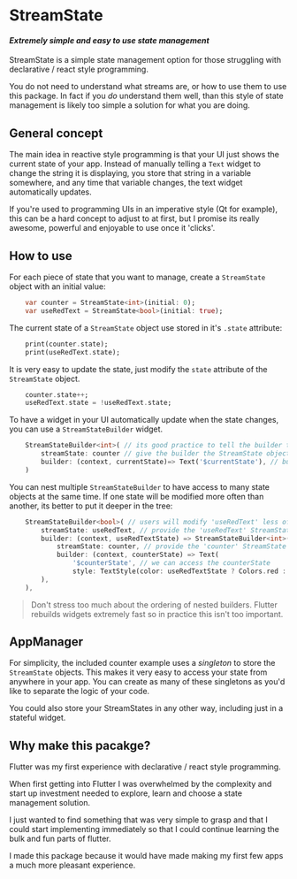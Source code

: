 

# StreamState

#### *Extremely simple and easy to use state management*
StreamState is a simple state management option for those struggling with declarative / react style programming.

You do not need to understand what streams are, or how to use them to use this package.  In fact if you *do* understand them well, than this style of state management is likely too simple a solution for what you are doing.


## General concept

The main idea in reactive style programming is that your UI just shows the current state of your app.  Instead of manually telling a `Text` widget to change the string it is displaying, you store that string in a variable somewhere, and any time that variable changes, the text widget automatically updates.


If you're used to programming UIs in an imperative style (Qt for example), this can be a hard concept to adjust to at first, but I promise its really awesome, powerful and enjoyable to use once it 'clicks'.


## How to use

For each piece of state that you want to manage, create a `StreamState` object with an initial value:

```dart
    var counter = StreamState<int>(initial: 0);
    var useRedText = StreamState<bool>(initial: true);

```

The current state of a `StreamState` object use stored in it's `.state` attribute:

```dart
    print(counter.state);
    print(useRedText.state);
```


It is very easy to update the state, just modify the `state` attribute of the `StreamState` object.
```dart
    counter.state++;
    useRedText.state = !useRedText.state;
```

To have a widget in your UI automatically update when the state changes, you can use a `StreamStateBuilder` widget.

```dart
    StreamStateBuilder<int>( // its good practice to tell the builder the type of the state (int)
        streamState: counter // give the builder the StreamState object
        builder: (context, currentState)=> Text('$currentState'), // build a widget using the current state
    )

```


You can nest multiple `StreamStateBuilder` to have access to many state objects at the same time.  If one state will be modified more often than another, its better to put  it deeper in the tree:

```dart
    StreamStateBuilder<bool>( // users will modify 'useRedText' less often, so we put it on the outside
        streamState: useRedText, // provide the 'useRedText' StreamState object
        builder: (context, useRedTextState) => StreamStateBuilder<int>( // counter will change more often so its deeper in the tree
            streamState: counter, // provide the 'counter' StreamState object
            builder: (context, counterState) => Text(
                '$counterState', // we can access the counterState
                style: TextStyle(color: useRedTextState ? Colors.red : null), // and also the useRedText state
        ),
    ), 
```
> Don't stress too much about the ordering of nested builders.  Flutter rebuilds widgets extremely fast so in practice this isn't too important.


## AppManager

For simplicity, the included counter example uses a *singleton* to store the `StreamState` objects.  This makes it very easy to access your state from anywhere in your app. You can create as many of these singletons as you'd like to separate the logic of your code.

You could also store your StreamStates in any other way, including just in a stateful widget.


## Why make this pacakge?
Flutter was my first experience with declarative / react style programming. 

When first getting into Flutter I was overwhelmed by the complexity and start up investment needed to explore, learn and choose a state management solution.  

I just wanted to find something that was very simple to grasp and that I could start implementing immediately so that I could continue learning the bulk and fun parts of flutter.

I made this package because it would have made making my first few apps a much more pleasant experience.